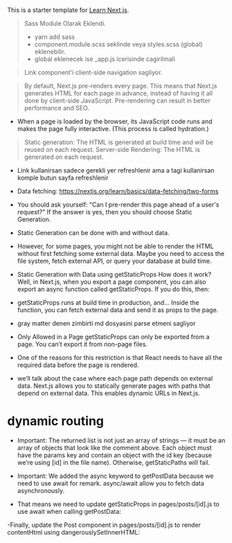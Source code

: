 This is a starter template for [Learn Next.js](https://nextjs.org/learn).

> Sass Module Olarak Eklendi.
>
> - yarn add sass
> - component.module.scss seklinde veya styles.scss (global) eklenebilir.
> - global eklenecek ise \_app.js icerisinde cagirilmali

> Link component'i client-side navigation sagliyor.

> By default, Next.js pre-renders every page. This means
> that Next.js generates HTML for each page in advance,
> instead of having it all done by client-side
> JavaScript. Pre-rendering can result in better performance and SEO.

- When a page is loaded by the browser, its JavaScript code runs and makes the page fully interactive. (This process is called hydration.)

> Static generation: The HTML is generated at build time and will be reused on each request.
> Server-side Rendering: The HTML is generated on each request.

- Link kullanirsan sadece gerekli yer refreshlenir ama a
  tagi kullanirsan komple butun sayfa refreshlenir

- Data fetching: https://nextjs.org/learn/basics/data-fetching/two-forms

- You should ask yourself: "Can I pre-render this page ahead of a user's request?" If the answer is yes, then you should choose Static Generation.
- Static Generation can be done with and without data.

- However, for some pages, you might not be able to render the HTML without first fetching some external data. Maybe you need to access the file system, fetch external API, or query your database at build time.

- Static Generation with Data using getStaticProps
  How does it work? Well, in Next.js, when you export a page component, you can also export an async function called getStaticProps. If you do this, then:

- getStaticProps runs at build time in production, and…
  Inside the function, you can fetch external data and send it as props to the page.

- gray matter denen zimbirti md dosyasini parse etmeni sagliyor

- Only Allowed in a Page
  getStaticProps can only be exported from a page. You can’t export it from non-page files.

- One of the reasons for this restriction is that React needs to have all the required data before the page is rendered.

- we’ll talk about the case where each page path depends on external data. Next.js allows you to statically generate pages with paths that depend on external data. This enables dynamic URLs in Next.js.

# dynamic routing

- Important: The returned list is not just an array of strings — it must be an array of objects that look like the comment above. Each object must have the params key and contain an object with the id key (because we’re using [id] in the file name). Otherwise, getStaticPaths will fail.

- Important: We added the async keyword to getPostData because we need to use await for remark. async/await allow you to fetch data asynchronously.
- That means we need to update getStaticProps in pages/posts/[id].js to use await when calling getPostData:

-Finally, update the Post component in pages/posts/[id].js to render contentHtml using dangerouslySetInnerHTML:
